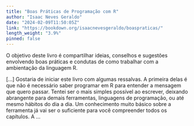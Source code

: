 ```yaml
---
title: "Boas Práticas de Programação com R"
author: "Isaac Neves Geraldo"
date: "2024-02-09T11:50:05Z"
link: "https://bookdown.org/isaacnevesgeraldo/boaspraticas/"
length_weight: "3.9%"
pinned: false
---
```


<p>O objetivo deste livro é compartilhar ideias, conselhos e sugestões
envolvendo boas práticas e condutas de como trabalhar com a ambientação
da linguagem R.</p> [...] Gostaria de iniciar este livro com algumas ressalvas. A primeira delas é que não é necessário saber programar em R para entender a mensagem que quero passar. Tentei ser o mais simples possível ao escrever, deixando abrangente para demais ferramentas, linguagens de programação, ou até mesmo hábitos do dia a dia. Um conhecimento muito básico sobre a ferramenta já vai ser o suficiente para você compreender todos os capítulos. A ...
